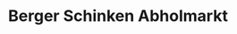 ---
title: "Berger Schinken Abholmarkt"
url: /wetzelsdorf/berger-schinken-abholmarkt/
shop: Metzgerei
---